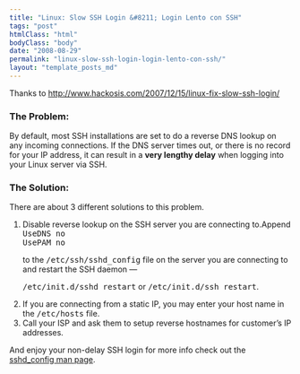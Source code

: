 ```yaml
---
title: "Linux: Slow SSH Login &#8211; Login Lento con SSH"
tags: "post"
htmlClass: "html"
bodyClass: "body"
date: "2008-08-29"
permalink: "linux-slow-ssh-login-login-lento-con-ssh/"
layout: "template_posts_md"
---
```

<p>Thanks to <a href="http://www.hackosis.com/2007/12/15/linux-fix-slow-ssh-login/">http://www.hackosis.com/2007/12/15/linux-fix-slow-ssh-login/</a></p>
<h3>The Problem:</h3>
<p>By default, most SSH installations are set to do a reverse DNS lookup on any incoming connections. If the DNS server times out, or there is no record for your IP address, it can result in a <strong>very lengthy delay</strong> when logging into your Linux server via SSH.</p>
<h3>The Solution:</h3>
<p>There are about 3 different solutions to this problem.</p>
<ol>
<li>Disable reverse lookup on the SSH server you are connecting to.Append<br />
<tt id="code">UseDNS no <br />
UsePAM no </tt></p>
<p>to the <tt>/etc/ssh/sshd_config</tt> file on the server you are connecting to and restart the SSH daemon —</p>
<p><tt id="code">/etc/init.d/sshd restart</tt> or <tt id="code">/etc/init.d/ssh restart</tt>.</li>
<li>If you are connecting from a static IP, you may enter your host name in the <tt>/etc/hosts</tt> file.</li>
<li>Call your ISP and ask them to setup reverse hostnames for customer’s IP addresses.</li>
</ol>
<p>And enjoy your non-delay SSH login for more info check out the <a href="http://www.openbsd.org/cgi-bin/man.cgi?query=sshd_config">sshd_config man page</a>.</p>
